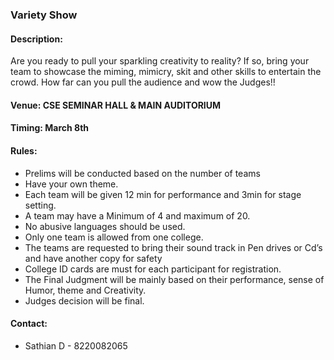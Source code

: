 ### Variety Show

#### <!-- <i class="fas fa-edit"></i> --> Description:
  Are you ready to pull your sparkling creativity to reality? If so, bring your team to showcase the miming, mimicry, skit and other skills to entertain the crowd. How far can you pull the audience and wow the Judges!!

#### <!-- <i class="fas fa-map-marker-alt"></i> --> Venue: CSE SEMINAR HALL  & MAIN AUDITORIUM 

#### <!-- <i class="far fa-calendar-alt"></i> --> Timing: March 8th  

#### Rules:
  * Prelims will be conducted based on the number of teams
  *	Have your own theme. 
  *	Each team will be given 12 min for performance and 3min for stage setting. 
  *	A team may have a Minimum of 4 and maximum of 20. 
  *	No abusive languages should be used. 
  *	Only one team is allowed from one college. 
  *	The teams are requested to bring their sound track in Pen drives or Cd’s and have another copy for safety
  *	College ID cards are must for each participant for registration. 
  *	The Final Judgment will be mainly based on their performance, sense of Humor, theme and Creativity. 
  *	Judges decision will be final.

#### <!-- <i class="fas fa-phone"></i> --> Contact:
  * Sathian D - 8220082065

